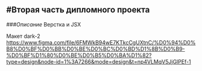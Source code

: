 ## #Вторая часть дипломного проекта

###_Описание_
Верстка и JSX

Макет dark-2
https://www.figma.com/file/6FMWkB94wE7KTkcCgUXtnC/%D0%94%D0%B8%D0%BF%D0%BB%D0%BE%D0%BC%D0%BD%D1%8B%D0%B9-%D0%BF%D1%80%D0%BE%D0%B5%D0%BA%D1%82?type=design&node-id=1%3A7266&mode=design&t=np4VLMqV5JjGlPEf-1
